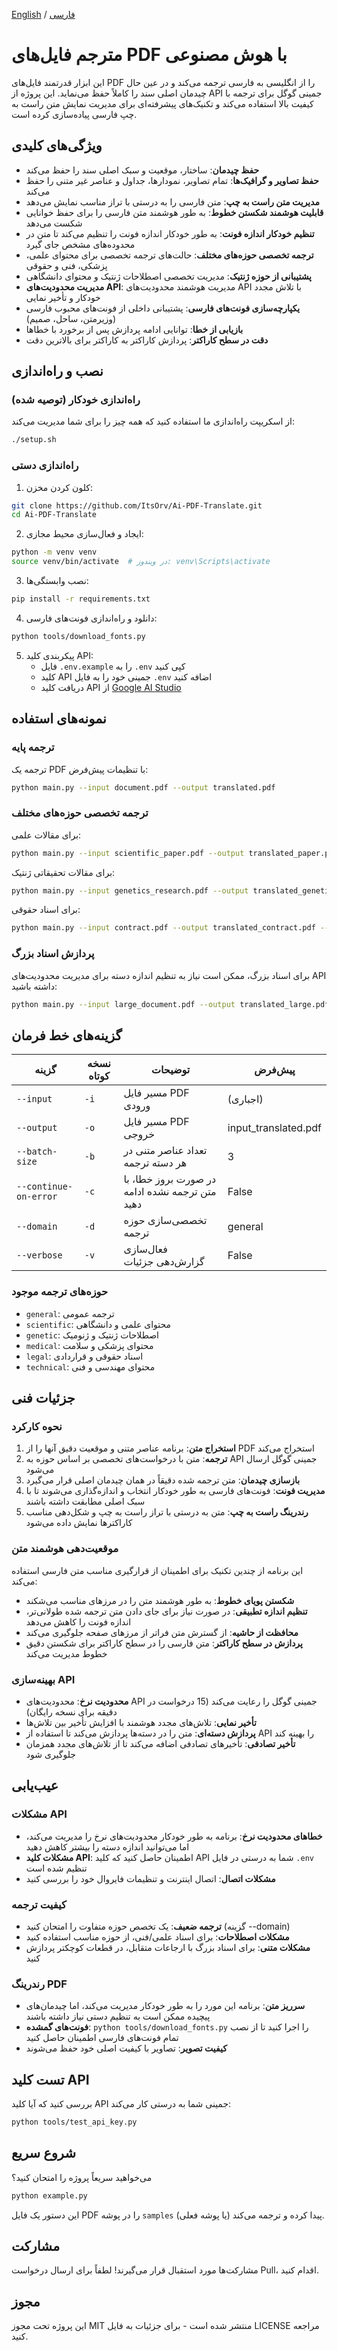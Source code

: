 [English](README.md) / [فارسی](README_FA.md)

# مترجم فایل‌های PDF با هوش مصنوعی

این ابزار قدرتمند فایل‌های PDF را از انگلیسی به فارسی ترجمه می‌کند و در عین حال چیدمان اصلی سند را کاملاً حفظ می‌نماید. این پروژه از API جمینی گوگل برای ترجمه با کیفیت بالا استفاده می‌کند و تکنیک‌های پیشرفته‌ای برای مدیریت نمایش متن راست به چپ فارسی پیاده‌سازی کرده است.

## ویژگی‌های کلیدی

- **حفظ چیدمان**: ساختار، موقعیت و سبک اصلی سند را حفظ می‌کند
- **حفظ تصاویر و گرافیک‌ها**: تمام تصاویر، نمودارها، جداول و عناصر غیر متنی را حفظ می‌کند
- **مدیریت متن راست به چپ**: متن فارسی را به درستی با تراز مناسب نمایش می‌دهد
- **قابلیت هوشمند شکستن خطوط**: به طور هوشمند متن فارسی را برای حفظ خوانایی شکست می‌دهد
- **تنظیم خودکار اندازه فونت**: به طور خودکار اندازه فونت را تنظیم می‌کند تا متن در محدوده‌های مشخص جای گیرد
- **ترجمه تخصصی حوزه‌های مختلف**: حالت‌های ترجمه تخصصی برای محتوای علمی، پزشکی، فنی و حقوقی
- **پشتیبانی از حوزه ژنتیک**: مدیریت تخصصی اصطلاحات ژنتیک و محتوای دانشگاهی
- **مدیریت محدودیت‌های API**: مدیریت هوشمند محدودیت‌های API با تلاش مجدد خودکار و تأخیر نمایی
- **یکپارچه‌سازی فونت‌های فارسی**: پشتیبانی داخلی از فونت‌های محبوب فارسی (وزیرمتن، ساحل، صمیم)
- **بازیابی از خطا**: توانایی ادامه پردازش پس از برخورد با خطاها
- **دقت در سطح کاراکتر**: پردازش کاراکتر به کاراکتر برای بالاترین دقت

## نصب و راه‌اندازی

### راه‌اندازی خودکار (توصیه شده)

از اسکریپت راه‌اندازی ما استفاده کنید که همه چیز را برای شما مدیریت می‌کند:

```bash
./setup.sh
```

### راه‌اندازی دستی

1. کلون کردن مخزن:
```bash
git clone https://github.com/ItsOrv/Ai-PDF-Translate.git
cd Ai-PDF-Translate
```

2. ایجاد و فعال‌سازی محیط مجازی:
```bash
python -m venv venv
source venv/bin/activate  # در ویندوز: venv\Scripts\activate
```

3. نصب وابستگی‌ها:
```bash
pip install -r requirements.txt
```

4. دانلود و راه‌اندازی فونت‌های فارسی:
```bash
python tools/download_fonts.py
```

5. پیکربندی کلید API:
   - فایل `.env.example` را به `.env` کپی کنید
   - کلید API جمینی خود را به فایل `.env` اضافه کنید
   - دریافت کلید API از [Google AI Studio](https://aistudio.google.com/app/apikey)

## نمونه‌های استفاده

### ترجمه پایه

ترجمه یک PDF با تنظیمات پیش‌فرض:

```bash
python main.py --input document.pdf --output translated.pdf
```

### ترجمه تخصصی حوزه‌های مختلف

برای مقالات علمی:
```bash
python main.py --input scientific_paper.pdf --output translated_paper.pdf --domain scientific
```

برای مقالات تحقیقاتی ژنتیک:
```bash
python main.py --input genetics_research.pdf --output translated_genetics.pdf --domain genetic
```

برای اسناد حقوقی:
```bash
python main.py --input contract.pdf --output translated_contract.pdf --domain legal
```

### پردازش اسناد بزرگ

برای اسناد بزرگ، ممکن است نیاز به تنظیم اندازه دسته برای مدیریت محدودیت‌های API داشته باشید:
```bash
python main.py --input large_document.pdf --output translated_large.pdf --batch-size 2 --continue-on-error
```

## گزینه‌های خط فرمان

| گزینه | نسخه کوتاه | توضیحات | پیش‌فرض |
|--------|-------|-------------|---------|
| `--input` | `-i` | مسیر فایل PDF ورودی | (اجباری) |
| `--output` | `-o` | مسیر فایل PDF خروجی | input_translated.pdf |
| `--batch-size` | `-b` | تعداد عناصر متنی در هر دسته ترجمه | 3 |
| `--continue-on-error` | `-c` | در صورت بروز خطا، با متن ترجمه نشده ادامه دهید | False |
| `--domain` | `-d` | تخصصی‌سازی حوزه ترجمه | general |
| `--verbose` | `-v` | فعال‌سازی گزارش‌دهی جزئیات | False |

### حوزه‌های ترجمه موجود

- `general`: ترجمه عمومی
- `scientific`: محتوای علمی و دانشگاهی
- `genetic`: اصطلاحات ژنتیک و ژنومیک
- `medical`: محتوای پزشکی و سلامت
- `legal`: اسناد حقوقی و قراردادی
- `technical`: محتوای مهندسی و فنی

## جزئیات فنی

### نحوه کارکرد

1. **استخراج متن**: برنامه عناصر متنی و موقعیت دقیق آنها را از PDF استخراج می‌کند
2. **ترجمه**: متن با درخواست‌های تخصصی بر اساس حوزه به API جمینی گوگل ارسال می‌شود
3. **بازسازی چیدمان**: متن ترجمه شده دقیقاً در همان چیدمان اصلی قرار می‌گیرد
4. **مدیریت فونت**: فونت‌های فارسی به طور خودکار انتخاب و اندازه‌گذاری می‌شوند تا با سبک اصلی مطابقت داشته باشند
5. **رندرینگ راست به چپ**: متن به درستی با تراز راست به چپ و شکل‌دهی مناسب کاراکترها نمایش داده می‌شود

### موقعیت‌دهی هوشمند متن

این برنامه از چندین تکنیک برای اطمینان از قرارگیری مناسب متن فارسی استفاده می‌کند:

- **شکستن پویای خطوط**: به طور هوشمند متن را در مرزهای مناسب می‌شکند
- **تنظیم اندازه تطبیقی**: در صورت نیاز برای جای دادن متن ترجمه شده طولانی‌تر، اندازه فونت را کاهش می‌دهد
- **محافظت از حاشیه**: از گسترش متن فراتر از مرزهای صفحه جلوگیری می‌کند
- **پردازش در سطح کاراکتر**: متن فارسی را در سطح کاراکتر برای شکستن دقیق خطوط مدیریت می‌کند

### بهینه‌سازی API

- **محدودیت نرخ**: محدودیت‌های API جمینی گوگل را رعایت می‌کند (15 درخواست در دقیقه برای نسخه رایگان)
- **تأخیر نمایی**: تلاش‌های مجدد هوشمند با افزایش تأخیر بین تلاش‌ها
- **پردازش دسته‌ای**: متن را در دسته‌ها پردازش می‌کند تا استفاده از API را بهینه کند
- **تأخیر تصادفی**: تأخیرهای تصادفی اضافه می‌کند تا از تلاش‌های مجدد همزمان جلوگیری شود

## عیب‌یابی

### مشکلات API

- **خطاهای محدودیت نرخ**: برنامه به طور خودکار محدودیت‌های نرخ را مدیریت می‌کند، اما می‌توانید اندازه دسته را بیشتر کاهش دهید
- **مشکلات کلید API**: اطمینان حاصل کنید که کلید API شما به درستی در فایل `.env` تنظیم شده است
- **مشکلات اتصال**: اتصال اینترنت و تنظیمات فایروال خود را بررسی کنید

### کیفیت ترجمه

- **ترجمه ضعیف**: یک تخصص حوزه متفاوت را امتحان کنید (گزینه --domain)
- **مشکلات اصطلاحات**: برای اسناد علمی/فنی، از حوزه مناسب استفاده کنید
- **مشکلات متنی**: برای اسناد بزرگ با ارجاعات متقابل، در قطعات کوچکتر پردازش کنید

### رندرینگ PDF

- **سرریز متن**: برنامه این مورد را به طور خودکار مدیریت می‌کند، اما چیدمان‌های پیچیده ممکن است به تنظیم دستی نیاز داشته باشند
- **فونت‌های گمشده**: `python tools/download_fonts.py` را اجرا کنید تا از نصب تمام فونت‌های فارسی اطمینان حاصل کنید
- **کیفیت تصویر**: تصاویر با کیفیت اصلی خود حفظ می‌شوند

## تست کلید API

بررسی کنید که آیا کلید API جمینی شما به درستی کار می‌کند:

```bash
python tools/test_api_key.py
```

## شروع سریع

می‌خواهید سریعاً پروژه را امتحان کنید؟

```bash
python example.py
```

این دستور یک فایل PDF را در پوشه `samples` (یا پوشه فعلی) پیدا کرده و ترجمه می‌کند.

## مشارکت

مشارکت‌ها مورد استقبال قرار می‌گیرند! لطفاً برای ارسال درخواست Pull، اقدام کنید.

## مجوز

این پروژه تحت مجوز MIT منتشر شده است - برای جزئیات به فایل LICENSE مراجعه کنید. 
